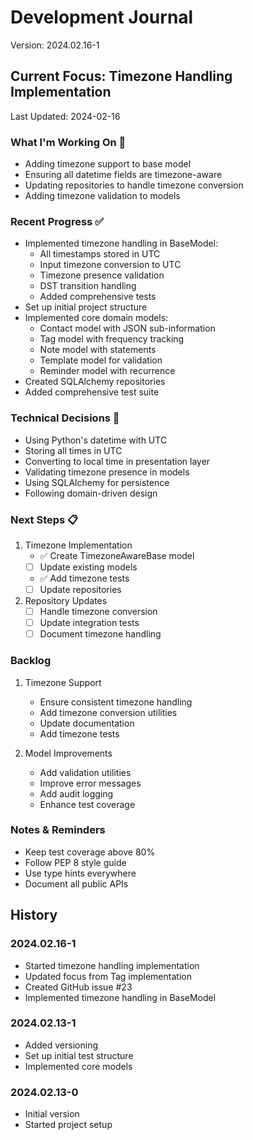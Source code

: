 # Development Journal
Version: 2024.02.16-1

## Current Focus: Timezone Handling Implementation
Last Updated: 2024-02-16

### What I'm Working On 🔨
- Adding timezone support to base model
- Ensuring all datetime fields are timezone-aware
- Updating repositories to handle timezone conversion
- Adding timezone validation to models

### Recent Progress ✅
- Implemented timezone handling in BaseModel:
  - All timestamps stored in UTC
  - Input timezone conversion to UTC
  - Timezone presence validation
  - DST transition handling
  - Added comprehensive tests
- Set up initial project structure
- Implemented core domain models:
  - Contact model with JSON sub-information
  - Tag model with frequency tracking
  - Note model with statements
  - Template model for validation
  - Reminder model with recurrence
- Created SQLAlchemy repositories
- Added comprehensive test suite

### Technical Decisions 🤔
- Using Python's datetime with UTC
- Storing all times in UTC
- Converting to local time in presentation layer
- Validating timezone presence in models
- Using SQLAlchemy for persistence
- Following domain-driven design

### Next Steps 📋
1. Timezone Implementation
   - ✅ Create TimezoneAwareBase model
   - [ ] Update existing models
   - ✅ Add timezone tests
   - [ ] Update repositories

2. Repository Updates
   - [ ] Handle timezone conversion
   - [ ] Update integration tests
   - [ ] Document timezone handling

### Backlog
1. Timezone Support
   - Ensure consistent timezone handling
   - Add timezone conversion utilities
   - Update documentation
   - Add timezone tests

2. Model Improvements
   - Add validation utilities
   - Improve error messages
   - Add audit logging
   - Enhance test coverage

### Notes & Reminders
- Keep test coverage above 80%
- Follow PEP 8 style guide
- Use type hints everywhere
- Document all public APIs

## History
### 2024.02.16-1
- Started timezone handling implementation
- Updated focus from Tag implementation
- Created GitHub issue #23
- Implemented timezone handling in BaseModel

### 2024.02.13-1
- Added versioning
- Set up initial test structure
- Implemented core models

### 2024.02.13-0
- Initial version
- Started project setup
